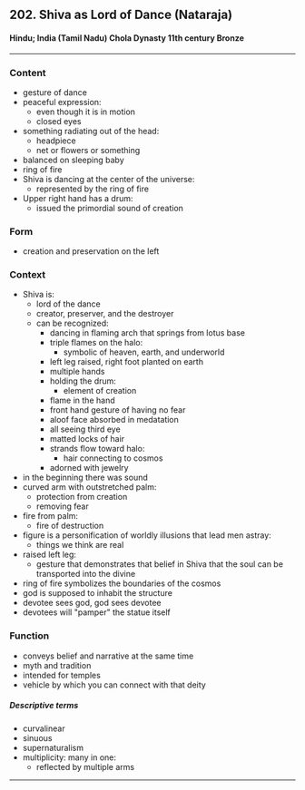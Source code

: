 <!-- order:1 -->
## 202. Shiva as Lord of Dance (Nataraja)

#### Hindu; India (Tamil Nadu) Chola Dynasty 11th century Bronze

---

### Content
- gesture of dance
- peaceful expression:
  - even though it is in motion
  - closed eyes
- something radiating out of the head:
  - headpiece
  - net or flowers or something
- balanced on sleeping baby
- ring of fire
- Shiva is dancing at the center of the universe:
  - represented by the ring of fire
- Upper right hand has a drum:
  - issued the primordial sound of creation

### Form
- creation and preservation on the left

### Context
- Shiva is:
  - lord of the dance
  - creator, preserver, and the destroyer
  - can be recognized:
    - dancing in flaming arch that springs from lotus base
    - triple flames on the halo:
      - symbolic of heaven, earth, and underworld
    - left leg raised, right foot planted on earth
    - multiple hands
    - holding the drum:
      - element of creation
    - flame in the hand
    - front hand gesture of having no fear
    - aloof face absorbed in medatation
    - all seeing third eye
    - matted locks of hair
    - strands flow toward halo:
      - hair connecting to cosmos
    - adorned with jewelry
- in the beginning there was sound
- curved arm with outstretched palm:
  - protection from creation
  - removing fear
- fire from palm:
  - fire of destruction
- figure is a personification of worldly illusions that lead men astray:
  - things we think are real
- raised left leg:
  - gesture that demonstrates that belief in Shiva that the soul can be transported into the divine
- ring of fire symbolizes the boundaries of the cosmos
- god is supposed to inhabit the structure
- devotee sees god, god sees devotee
- devotees will "pamper" the statue itself

### Function
- conveys belief and narrative at the same time
- myth and tradition
- intended for temples
- vehicle by which you can connect with that deity

##### Descriptive terms
- curvalinear
- sinuous
- supernaturalism
- multiplicity: many in one:
  - reflected by multiple arms

---
